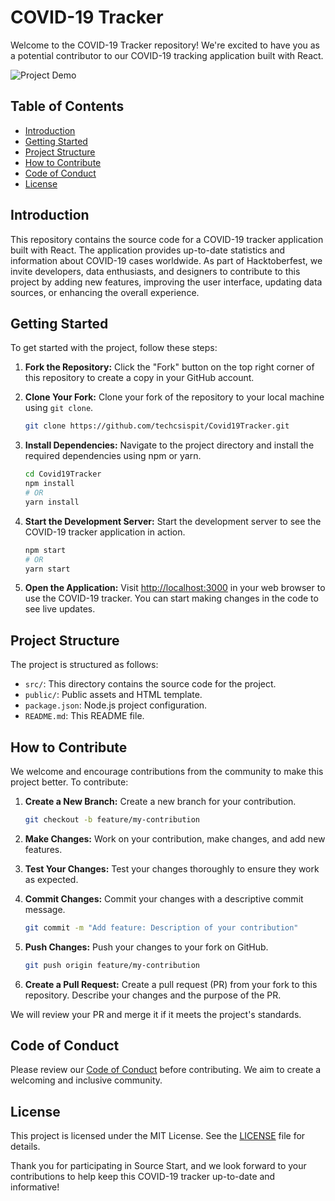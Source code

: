 # COVID-19 Tracker

Welcome to the COVID-19 Tracker repository! We're excited to have you as a potential contributor to our COVID-19 tracking application built with React.

![Project Demo](demo.gif)

## Table of Contents

- [Introduction](#introduction)
- [Getting Started](#getting-started)
- [Project Structure](#project-structure)
- [How to Contribute](#how-to-contribute)
- [Code of Conduct](#code-of-conduct)
- [License](#license)

## Introduction

This repository contains the source code for a COVID-19 tracker application built with React. The application provides up-to-date statistics and information about COVID-19 cases worldwide. As part of Hacktoberfest, we invite developers, data enthusiasts, and designers to contribute to this project by adding new features, improving the user interface, updating data sources, or enhancing the overall experience.

## Getting Started

To get started with the project, follow these steps:

1. **Fork the Repository:** Click the "Fork" button on the top right corner of this repository to create a copy in your GitHub account.

2. **Clone Your Fork:** Clone your fork of the repository to your local machine using `git clone`.

   ```bash
   git clone https://github.com/techcsispit/Covid19Tracker.git
   ```

3. **Install Dependencies:** Navigate to the project directory and install the required dependencies using npm or yarn.

   ```bash
   cd Covid19Tracker
   npm install
   # OR
   yarn install
   ```

4. **Start the Development Server:** Start the development server to see the COVID-19 tracker application in action.

   ```bash
   npm start
   # OR
   yarn start
   ```

5. **Open the Application:** Visit [http://localhost:3000](http://localhost:3000) in your web browser to use the COVID-19 tracker. You can start making changes in the code to see live updates.

## Project Structure

The project is structured as follows:

- `src/`: This directory contains the source code for the project.
- `public/`: Public assets and HTML template.
- `package.json`: Node.js project configuration.
- `README.md`: This README file.

## How to Contribute

We welcome and encourage contributions from the community to make this project better. To contribute:

1. **Create a New Branch:** Create a new branch for your contribution.

   ```bash
   git checkout -b feature/my-contribution
   ```

2. **Make Changes:** Work on your contribution, make changes, and add new features.

3. **Test Your Changes:** Test your changes thoroughly to ensure they work as expected.

4. **Commit Changes:** Commit your changes with a descriptive commit message.

   ```bash
   git commit -m "Add feature: Description of your contribution"
   ```

5. **Push Changes:** Push your changes to your fork on GitHub.

   ```bash
   git push origin feature/my-contribution
   ```

6. **Create a Pull Request:** Create a pull request (PR) from your fork to this repository. Describe your changes and the purpose of the PR.

We will review your PR and merge it if it meets the project's standards.

## Code of Conduct

Please review our [Code of Conduct](CODE_OF_CONDUCT.md) before contributing. We aim to create a welcoming and inclusive community.

## License

This project is licensed under the MIT License. See the [LICENSE](LICENSE) file for details.

Thank you for participating in Source Start, and we look forward to your contributions to help keep this COVID-19 tracker up-to-date and informative!
